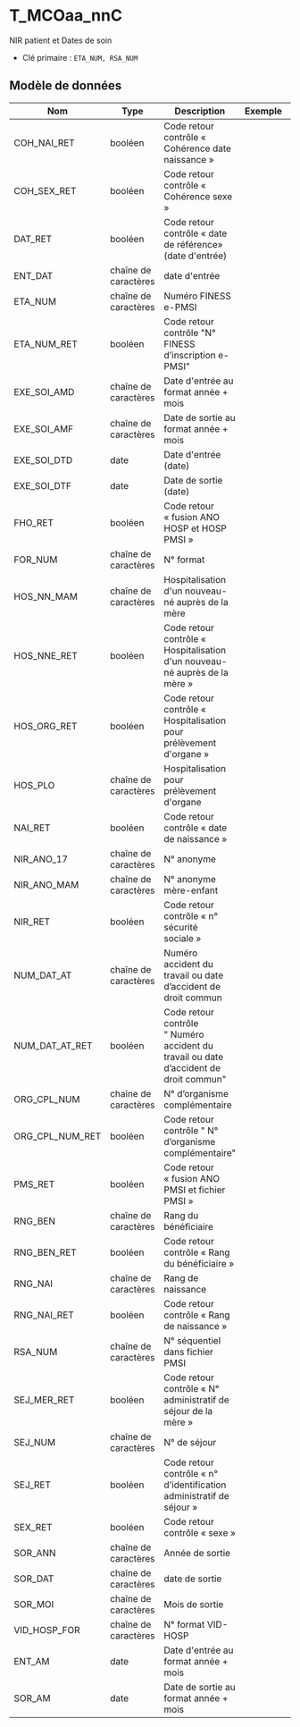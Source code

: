 # T_MCOaa_nnC

NIR patient et Dates de soin

- Clé primaire : `ETA_NUM, RSA_NUM`

## Modèle de données

|Nom|Type|Description|Exemple|Propriétés|
|-|-|-|-|-|
|COH_NAI_RET|booléen|Code retour contrôle « Cohérence date naissance »|||
|COH_SEX_RET|booléen|Code retour contrôle « Cohérence sexe »|||
|DAT_RET|booléen|Code retour contrôle « date de référence» (date d'entrée)|||
|ENT_DAT|chaîne de caractères|date d'entrée|||
|ETA_NUM|chaîne de caractères|Numéro FINESS e-PMSI|||
|ETA_NUM_RET|booléen|Code retour contrôle "N° FINESS d’inscription e-PMSI"|||
|EXE_SOI_AMD|chaîne de caractères|Date d'entrée au format année + mois|||
|EXE_SOI_AMF|chaîne de caractères|Date de sortie au format année + mois|||
|EXE_SOI_DTD|date|Date d'entrée (date)|||
|EXE_SOI_DTF|date|Date de sortie (date)|||
|FHO_RET|booléen|Code retour « fusion ANO HOSP et HOSP PMSI »|||
|FOR_NUM|chaîne de caractères|N° format|||
|HOS_NN_MAM|chaîne de caractères|Hospitalisation d'un nouveau-né auprès de la mère|||
|HOS_NNE_RET|booléen|Code retour contrôle « Hospitalisation d'un nouveau-né auprès de la mère »|||
|HOS_ORG_RET|booléen|Code retour contrôle « Hospitalisation pour prélèvement d'organe »|||
|HOS_PLO|chaîne de caractères|Hospitalisation pour prélèvement d'organe|||
|NAI_RET|booléen|Code retour contrôle « date de naissance »|||
|NIR_ANO_17|chaîne de caractères|N° anonyme|||
|NIR_ANO_MAM|chaîne de caractères|N° anonyme mère-enfant|||
|NIR_RET|booléen|Code retour contrôle « n° sécurité sociale »|||
|NUM_DAT_AT|chaîne de caractères|Numéro accident du travail ou date d’accident de droit commun|||
|NUM_DAT_AT_RET|booléen|Code retour contrôle " Numéro accident du travail ou date d’accident de droit commun"|||
|ORG_CPL_NUM|chaîne de caractères|N° d’organisme complémentaire|||
|ORG_CPL_NUM_RET|booléen|Code retour contrôle " N° d’organisme complémentaire"|||
|PMS_RET|booléen|Code retour « fusion ANO PMSI et fichier PMSI »|||
|RNG_BEN|chaîne de caractères|Rang du bénéficiaire|||
|RNG_BEN_RET|booléen|Code retour contrôle « Rang du bénéficiaire »|||
|RNG_NAI|chaîne de caractères|Rang de naissance|||
|RNG_NAI_RET|booléen|Code retour contrôle « Rang de naissance »|||
|RSA_NUM|chaîne de caractères|N° séquentiel dans fichier PMSI|||
|SEJ_MER_RET|booléen|Code retour contrôle « N° administratif de séjour de la mère »|||
|SEJ_NUM|chaîne de caractères|N° de séjour|||
|SEJ_RET|booléen|Code retour contrôle « n° d’identification administratif de séjour »|||
|SEX_RET|booléen|Code retour contrôle « sexe »|||
|SOR_ANN|chaîne de caractères|Année de sortie|||
|SOR_DAT|chaîne de caractères|date de sortie|||
|SOR_MOI|chaîne de caractères|Mois de sortie|||
|VID_HOSP_FOR|chaîne de caractères|N° format VID-HOSP|||
|ENT_AM|date|Date d'entrée au format année + mois|||
|SOR_AM|date|Date de sortie au format année + mois|||
